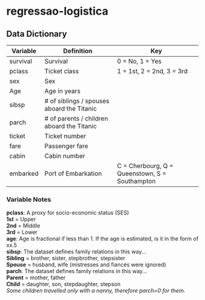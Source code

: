 # regressao-logistica
## Data Dictionary
| **Variable** | **Definition**                             | **Key**                                        |
|--------------|--------------------------------------------|------------------------------------------------|
| survival     | Survival                                   | 0 = No, 1 = Yes                                |
| pclass       | Ticket class                               | 1 = 1st, 2 = 2nd, 3 = 3rd                      |
| sex          | Sex                                        |                                                |
| Age          | Age in years                               |                                                |
| sibsp        | # of siblings / spouses aboard the Titanic |                                                |
| parch        | # of parents / children aboard the Titanic |                                                |
| ticket       | Ticket number                              |                                                |
| fare         | Passenger fare                             |                                                |
| cabin        | Cabin number                               |                                                |
| embarked     | Port of Embarkation                        | C = Cherbourg, Q = Queenstown, S = Southampton |
### Variable Notes
**pclass**: A proxy for socio-economic status (SES)<br>
**1st** = Upper<br>
**2nd** = Middle<br>
**3rd** = Lower<br>
**age**: Age is fractional if less than 1. If the age is estimated, is it in the form of xx.5<br>
**sibsp**: The dataset defines family relations in this way...<br>
**Sibling** = brother, sister, stepbrother, stepsister<br>
**Spouse** = husband, wife (mistresses and fiancés were ignored)<br>
**parch**: The dataset defines family relations in this way...<br>
**Parent** = mother, father<br>
**Child** = daughter, son, stepdaughter, stepson<br>
_Some children travelled only with a nanny, therefore parch=0 for them._